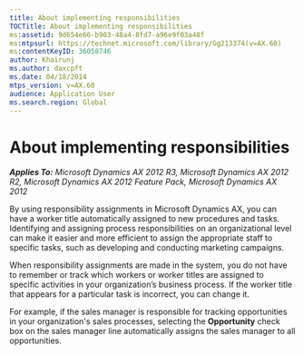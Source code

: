 ```yaml
---
title: About implementing responsibilities
TOCTitle: About implementing responsibilities
ms:assetid: 9d654e66-b903-48a4-8fd7-a96e9f03a48f
ms:mtpsurl: https://technet.microsoft.com/library/Gg213374(v=AX.60)
ms:contentKeyID: 36058746
author: Khairunj
ms.author: daxcpft
ms.date: 04/18/2014
mtps_version: v=AX.60
audience: Application User
ms.search.region: Global
---
```


# About implementing responsibilities 


_**Applies To:** Microsoft Dynamics AX 2012 R3, Microsoft Dynamics AX 2012 R2, Microsoft Dynamics AX 2012 Feature Pack, Microsoft Dynamics AX 2012_

By using responsibility assignments in Microsoft Dynamics AX, you can have a worker title automatically assigned to new procedures and tasks. Identifying and assigning process responsibilities on an organizational level can make it easier and more efficient to assign the appropriate staff to specific tasks, such as developing and conducting marketing campaigns.

When responsibility assignments are made in the system, you do not have to remember or track which workers or worker titles are assigned to specific activities in your organization’s business process. If the worker title that appears for a particular task is incorrect, you can change it.

For example, if the sales manager is responsible for tracking opportunities in your organization's sales processes, selecting the **Opportunity** check box on the sales manager line automatically assigns the sales manager to all opportunities.

  


